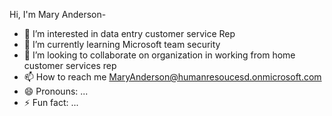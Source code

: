 Hi, I'm Mary Anderson- 
- 👀 I’m interested in data entry customer service Rep
- 🌱 I’m currently learning Microsoft team security
- 💞️ I’m looking to collaborate on organization in working from home  customer services rep
- 📫 How to reach me MaryAnderson@humanresoucesd.onmicrosoft.com
- 😄 Pronouns: ...
- ⚡ Fun fact: ...

<!---
HR580/HR580 is a ✨ special ✨ repository because its `README.md` (this file) appears on your GitHub profile.
You can click the Preview link to take a look at your changes.
--->
